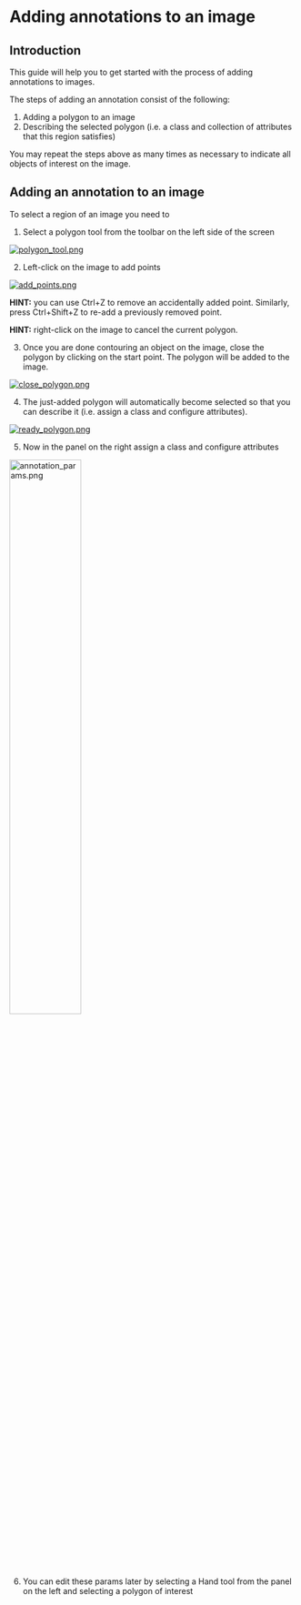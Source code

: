 # Adding annotations to an image

## Introduction

This guide will help you to get started with the process of adding annotations to images.

The steps of adding an annotation consist of the following:

1. Adding a polygon to an image
2. Describing the selected polygon (i.e. a class and collection of attributes that this region satisfies)

You may repeat the steps above as many times as necessary to indicate all objects of interest on the image.

## Adding an annotation to an image

To select a region of an image you need to

1. Select a polygon tool from the toolbar on the left side of the screen

[![polygon_tool.png](https://s4.postimg.org/knh210yr1/polygon_tool.png)](https://postimg.org/image/p9d69dka1/)

2. Left-click on the image to add points

[![add_points.png](https://s18.postimg.org/a3cjnlkuh/add_points.png)](https://postimg.org/image/6jqlxsi4l/)

**HINT:** you can use Ctrl+Z to remove an accidentally added point. Similarly, press Ctrl+Shift+Z to re-add a previously removed point.

**HINT:** right-click on the image to cancel the current polygon.

3. Once you are done contouring an object on the image, close the polygon by clicking on the start point. The polygon will be added to the image.

[![close_polygon.png](https://s8.postimg.org/lqwksg2b9/close_polygon.png)](https://postimg.org/image/b42rn0u5t/)

4. The just-added polygon will automatically become selected so that you can describe it (i.e. assign a class and configure attributes).

[![ready_polygon.png](https://s1.postimg.org/z5felhoof/ready_polygon.png)](https://postimg.org/image/50qy04jl7/)

5. Now in the panel on the right assign a class and configure attributes

<img src="https://s23.postimg.org/uixt1d83f/annotation_params.png" alt="annotation_params.png" width="50%">

<!-- [![annotation_params.png](https://s23.postimg.org/uixt1d83f/annotation_params.png)](https://postimg.org/image/6ryfj97w7/) -->

6. You can edit these params later by selecting a Hand tool from the panel on the left and selecting a polygon of interest
